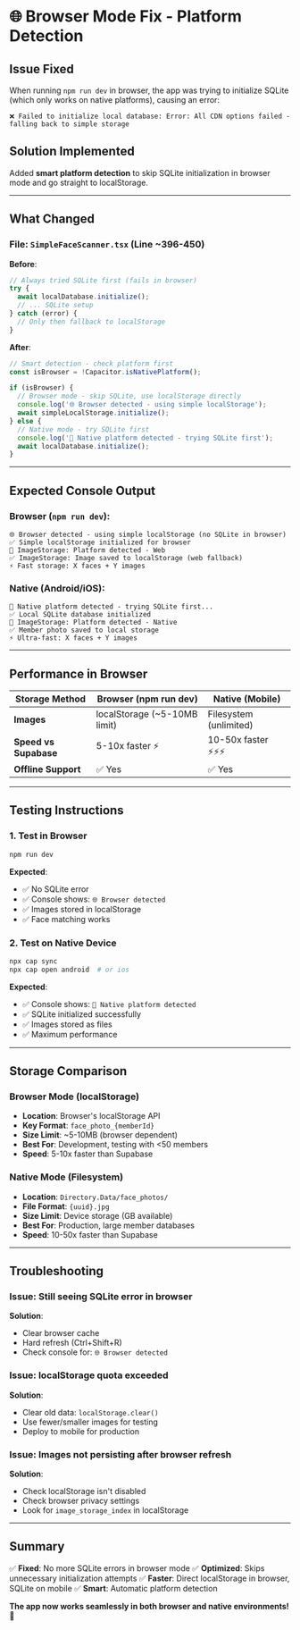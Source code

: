 # 🌐 Browser Mode Fix - Platform Detection

## Issue Fixed
When running `npm run dev` in browser, the app was trying to initialize SQLite (which only works on native platforms), causing an error:
```
❌ Failed to initialize local database: Error: All CDN options failed - falling back to simple storage
```

## Solution Implemented
Added **smart platform detection** to skip SQLite initialization in browser mode and go straight to localStorage.

---

## What Changed

### File: `SimpleFaceScanner.tsx` (Line ~396-450)

**Before**:
```typescript
// Always tried SQLite first (fails in browser)
try {
  await localDatabase.initialize();
  // ... SQLite setup
} catch (error) {
  // Only then fallback to localStorage
}
```

**After**:
```typescript
// Smart detection - check platform first
const isBrowser = !Capacitor.isNativePlatform();

if (isBrowser) {
  // Browser mode - skip SQLite, use localStorage directly
  console.log('🌐 Browser detected - using simple localStorage');
  await simpleLocalStorage.initialize();
} else {
  // Native mode - try SQLite first
  console.log('📱 Native platform detected - trying SQLite first');
  await localDatabase.initialize();
}
```

---

## Expected Console Output

### Browser (`npm run dev`):
```
🌐 Browser detected - using simple localStorage (no SQLite in browser)
✅ Simple localStorage initialized for browser
📱 ImageStorage: Platform detected - Web
✅ ImageStorage: Image saved to localStorage (web fallback)
⚡ Fast storage: X faces + Y images
```

### Native (Android/iOS):
```
📱 Native platform detected - trying SQLite first...
✅ Local SQLite database initialized
📱 ImageStorage: Platform detected - Native
✅ Member photo saved to local storage
⚡ Ultra-fast: X faces + Y images
```

---

## Performance in Browser

| Storage Method | Browser (npm run dev) | Native (Mobile) |
|----------------|----------------------|-----------------|
| **Images** | localStorage (~5-10MB limit) | Filesystem (unlimited) |
| **Speed vs Supabase** | 5-10x faster ⚡ | 10-50x faster ⚡⚡⚡ |
| **Offline Support** | ✅ Yes | ✅ Yes |

---

## Testing Instructions

### 1. Test in Browser
```bash
npm run dev
```

**Expected**:
- ✅ No SQLite error
- ✅ Console shows: `🌐 Browser detected`
- ✅ Images stored in localStorage
- ✅ Face matching works

### 2. Test on Native Device
```bash
npx cap sync
npx cap open android  # or ios
```

**Expected**:
- ✅ Console shows: `📱 Native platform detected`
- ✅ SQLite initialized successfully
- ✅ Images stored as files
- ✅ Maximum performance

---

## Storage Comparison

### Browser Mode (localStorage)
- **Location**: Browser's localStorage API
- **Key Format**: `face_photo_{memberId}`
- **Size Limit**: ~5-10MB (browser dependent)
- **Best For**: Development, testing with <50 members
- **Speed**: 5-10x faster than Supabase

### Native Mode (Filesystem)
- **Location**: `Directory.Data/face_photos/`
- **File Format**: `{uuid}.jpg`
- **Size Limit**: Device storage (GB available)
- **Best For**: Production, large member databases
- **Speed**: 10-50x faster than Supabase

---

## Troubleshooting

### Issue: Still seeing SQLite error in browser
**Solution**:
- Clear browser cache
- Hard refresh (Ctrl+Shift+R)
- Check console for: `🌐 Browser detected`

### Issue: localStorage quota exceeded
**Solution**:
- Clear old data: `localStorage.clear()`
- Use fewer/smaller images for testing
- Deploy to mobile for production

### Issue: Images not persisting after browser refresh
**Solution**:
- Check localStorage isn't disabled
- Check browser privacy settings
- Look for `image_storage_index` in localStorage

---

## Summary

✅ **Fixed**: No more SQLite errors in browser mode
✅ **Optimized**: Skips unnecessary initialization attempts
✅ **Faster**: Direct localStorage in browser, SQLite on mobile
✅ **Smart**: Automatic platform detection

**The app now works seamlessly in both browser and native environments!** 🎉
